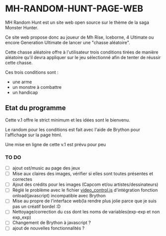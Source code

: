 # MH-RANDOM-HUNT-PAGE-WEB

MH Random Hunt est un site web open source sur le thème de la saga Monster Hunter.

Ce site web propose donc au joueur de Mh Rise, Iceborne, 4 Ultimate ou encore Generation Ultimate de lancer une "chasse aléatoire".

Cette chasse aléatoire offre à l'utilisateur trois conditions tirées de manière aléatoire qu'il devra appliquer sur le jeu sélectionné afin de tenter de réussir cette chasse.

Ces trois conditions sont :
  * une arme
  * un monstre à combattre
  * un handicap

## Etat du programme

Cette v.1 offre le strict minimum et les idées sont le bienvenu.

Le random pour les conditions est fait avec l'aide de Brython pour l'affichage sur la page html.

Une mise en ligne de cette v.1 est prévu pour peu

### TO DO

- [ ] ajout ost/music au page des jeux
- [ ] Mise aux claires des images, vérifier si elles sont toutes présentes et correctes
- [ ] Ajout des crédits pour les images (Capcom et/ou artistes/dessinateurs)
- [ ] Réglé le problème avec le fichier [video_control.js](https://github.com/Kyosse/MH-RANDOM-HUNT-PAGE-WEB/blob/main/video_control.js) d'intégration fonction onload(javascript) incompatible avec Brython 
- [ ] Mise au propre de l'interface web(la rendre plus jolie parce que je suis pas un créatif bordel :D
- [ ] Nettoyage/correction du css dont les noms de variables(exp-exp et non exp_exp)
- [ ] Changement de Brython à javascript ?
- [ ] ajout de nouvelles fonctionnalités ?
